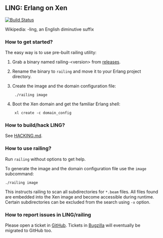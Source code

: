 ## LING: Erlang on Xen

[![Build Status](https://api.travis-ci.org/cloudozer/ling.svg)](https://travis-ci.org/cloudozer/ling)

Wikipedia: -ling, an English diminutive suffix

### How to get started?

The easy way is to use pre-built railing utility:

1. Grab a binary named railing-&lt;version&gt; from [releases](https://github.com/cloudozer/ling/releases).

1. Rename the binary to `railing` and move it to your Erlang project directory.

1. Create the image and the domain configuration file:

        ./railing image

1. Boot the Xen domain and get the familiar Erlang shell:

        xl create -c domain_config


### How to build/hack LING?

See [HACKING.md](HACKING.md).

### How to use railing?

Run `railing` without options to get help.

To generate the image and the domain configuration file use the `image`
subcommand:
```
./railing image
```
This instructs railing to scan all subdirectories for `*.beam` files. All files
found are embedded into the Xen image and become accessible during runtime.
Certain subdirectories can be excluded from the search using `-x` option.

### How to report issues in LING/railing

Please open a ticket in [GitHub](https://github.com/cloudozer/ling/issues).
Tickets in [Bugzilla](http://issues.erlangonxen.org/buglist.cgi?bug_status=__open__&order=changeddate%20DESC) will eventually be migrated to GitHub too.
